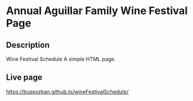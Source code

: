 # Annual Aguillar Family Wine Festival Page

## Description
Wine Festival Schedule 
A simple HTML page.

## Live page
https://buseozkan.github.io/wineFestivalSchedule/ 